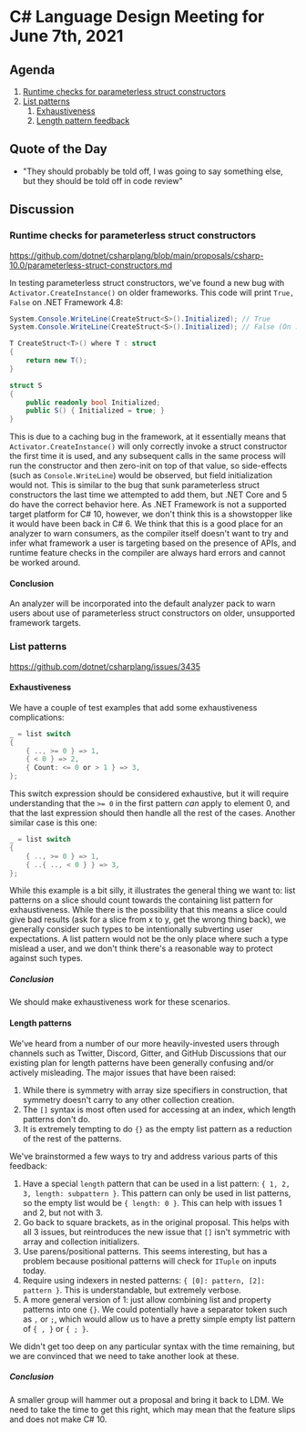 # C# Language Design Meeting for June 7th, 2021

## Agenda

1. [Runtime checks for parameterless struct constructors](#runtime-checks-for-parameterless-struct-constructors)
2. [List patterns](#list-patterns)
    1. [Exhaustiveness](#exhaustiveness)
    2. [Length pattern feedback](#length-pattern-feedback)

## Quote of the Day

- "They should probably be told off, I was going to say something else, but they should be told off in code review"

## Discussion

### Runtime checks for parameterless struct constructors

https://github.com/dotnet/csharplang/blob/main/proposals/csharp-10.0/parameterless-struct-constructors.md

In testing parameterless struct constructors, we've found a new bug with `Activator.CreateInstance()` on older frameworks. This code
will print `True, False` on .NET Framework 4.8:

```cs
System.Console.WriteLine(CreateStruct<S>().Initialized); // True
System.Console.WriteLine(CreateStruct<S>().Initialized); // False (On .NET Framework)

T CreateStruct<T>() where T : struct
{
    return new T();
}

struct S
{
    public readonly bool Initialized;
    public S() { Initialized = true; }
}
```

This is due to a caching bug in the framework, at it essentially means that `Activator.CreateInstance()` will only correctly invoke a
struct constructor the first time it is used, and any subsequent calls in the same process will run the constructor and then zero-init
on top of that value, so side-effects (such as `Console.WriteLine`) would be observed, but field initialization would not. This is similar
to the bug that sunk parameterless struct constructors the last time we attempted to add them, but .NET Core and 5 do have the correct
behavior here. As .NET Framework is not a supported target platform for C# 10, however, we don't think this is a showstopper like it would
have been back in C# 6. We think that this is a good place for an analyzer to warn consumers, as the compiler itself doesn't want to try
and infer what framework a user is targeting based on the presence of APIs, and runtime feature checks in the compiler are always hard
errors and cannot be worked around.

#### Conclusion

An analyzer will be incorporated into the default analyzer pack to warn users about use of parameterless struct constructors on older,
unsupported framework targets.

### List patterns

https://github.com/dotnet/csharplang/issues/3435

#### Exhaustiveness

We have a couple of test examples that add some exhaustiveness complications:

```cs
_ = list switch
{
    { .., >= 0 } => 1,
    { < 0 } => 2,
    { Count: <= 0 or > 1 } => 3,
};
```

This switch expression should be considered exhaustive, but it will require understanding that the `>= 0` in the first pattern _can_ apply
to element 0, and that the last expression should then handle all the rest of the cases. Another similar case is this one:

```cs
_ = list switch
{
    { .., >= 0 } => 1,
    { ..{ .., < 0 } } => 3,
};
```

While this example is a bit silly, it illustrates the general thing we want to: list patterns on a slice should count towards the containing
list pattern for exhaustiveness. While there is the possibility that this means a slice could give bad results (ask for a slice from x to y,
get the wrong thing back), we generally consider such types to be intentionally subverting user expectations. A list pattern would not be the
only place where such a type mislead a user, and we don't think there's a reasonable way to protect against such types.

##### Conclusion

We should make exhaustiveness work for these scenarios.

#### Length patterns

We've heard from a number of our more heavily-invested users through channels such as Twitter, Discord, Gitter, and GitHub Discussions that
our existing plan for length patterns have been generally confusing and/or actively misleading. The major issues that have been raised:

1. While there is symmetry with array size specifiers in construction, that symmetry doesn't carry to any other collection creation.
2. The `[]` syntax is most often used for accessing at an index, which length patterns don't do.
3. It is extremely tempting to do `{}` as the empty list pattern as a reduction of the rest of the patterns.

We've brainstormed a few ways to try and address various parts of this feedback:

1. Have a special `length` pattern that can be used in a list pattern: `{ 1, 2, 3, length: subpattern }`. This pattern can only be used in
list patterns, so the empty list would be `{ length: 0 }`. This can help with issues 1 and 2, but not with 3.
2. Go back to square brackets, as in the original proposal. This helps with all 3 issues, but reintroduces the new issue that `[]` isn't
symmetric with array and collection initializers.
3. Use parens/positional patterns. This seems interesting, but has a problem because positional patterns will check for `ITuple` on inputs
today.
4. Require using indexers in nested patterns: `{ [0]: pattern, [2]: pattern }`. This is understandable, but extremely verbose.
5. A more general version of 1: just allow combining list and property patterns into one `{}`. We could potentially have a separator token
such as `,` or `;`, which would allow us to have a pretty simple empty list pattern of `{ , }` or `{ ; }`.

We didn't get too deep on any particular syntax with the time remaining, but we are convinced that we need to take another look at these.

##### Conclusion

A smaller group will hammer out a proposal and bring it back to LDM. We need to take the time to get this right, which may mean that the feature
slips and does not make C# 10.
